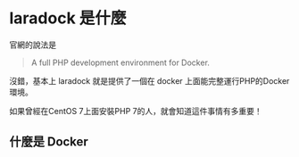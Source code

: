 # laradock 是什麼

官網的說法是

> A full PHP development environment for Docker.

沒錯，基本上 laradock 就是提供了一個在 docker 上面能完整運行PHP的Docker環境。

如果曾經在CentOS 7上面安裝PHP 7的人，就會知道這件事情有多重要！

## 什麼是 Docker

  




